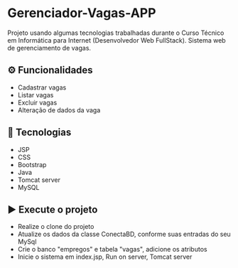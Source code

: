 # Gerenciador-Vagas-APP
Projeto usando algumas tecnologias trabalhadas durante o Curso Técnico em Informática para Internet (Desenvolvedor Web FullStack). Sistema web de gerenciamento de vagas.

## ⚙ Funcionalidades
- Cadastrar vagas
- Listar vagas
- Excluir vagas
- Alteração de dados da vaga

## 📌 Tecnologias
- JSP
- CSS
- Bootstrap
- Java
- Tomcat server
- MySQL

## ▶ Execute o projeto
- Realize o clone do projeto
- Atualize os dados da classe ConectaBD, conforme suas entradas do seu MySql
- Crie o banco "empregos" e tabela "vagas", adicione os atributos
- Inicie o sistema em index.jsp, Run on server, Tomcat server
